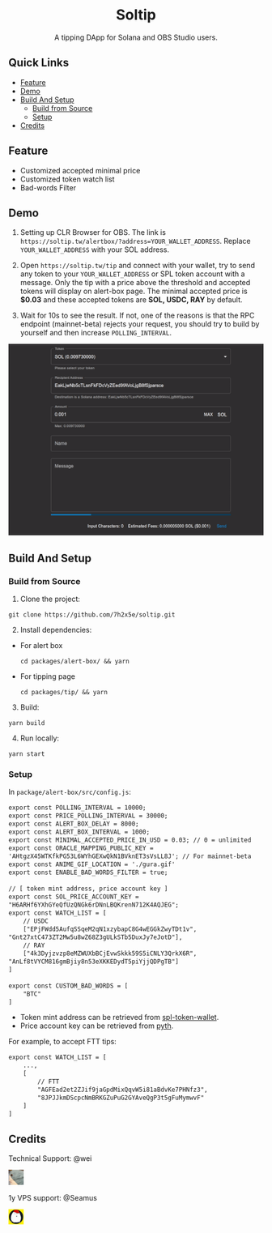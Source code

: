 <h1 align="center">Soltip</h1>

<div align="center">
A tipping DApp for Solana and OBS Studio users.
</div>

## Quick Links
- [Feature](#feature)
- [Demo](#demo)
- [Build And Setup](#build-and-setup)
    + [Build from Source](#build-from-source)
    + [Setup](#setup)
- [Credits](#credits)

## Feature
- Customized accepted minimal price 
- Customized token watch list
- Bad-words Filter

## Demo
1. Setting up CLR Browser for OBS. The link is `https://soltip.tw/alertbox/?address=YOUR_WALLET_ADDRESS`. Replace `YOUR_WALLET_ADDRESS` with your SOL address.

2. Open `https://soltip.tw/tip` and connect with your wallet, try to send any token to your `YOUR_WALLET_ADDRESS` or SPL token account with a message. Only the tip with a price above the threshold and accepted tokens will display on alert-box page. The minimal accepted price is **$0.03** and these accepted tokens are **SOL, USDC, RAY** by default.

3. Wait for 10s to see the result. If not, one of the reasons is that the RPC endpoint (mainnet-beta) rejects your request, you should try to build by yourself and then increase `POLLING_INTERVAL`.

<p align="center">
  <img width="" src="./demo.gif" alt=""></p>
</p>

## Build And Setup

### Build from Source

1. Clone the project:
```shell
git clone https://github.com/7h2x5e/soltip.git
```

2. Install dependencies:
- For alert box
    ```
    cd packages/alert-box/ && yarn
    ```
- For tipping page
    ```
    cd packages/tip/ && yarn
    ```

3. Build:
```shell
yarn build
```

4. Run locally:
```shell
yarn start
```

### Setup

In `package/alert-box/src/config.js`:
```tsx
export const POLLING_INTERVAL = 10000;
export const PRICE_POLLING_INTERVAL = 30000;
export const ALERT_BOX_DELAY = 8000;
export const ALERT_BOX_INTERVAL = 1000;
export const MINIMAL_ACCEPTED_PRICE_IN_USD = 0.03; // 0 = unlimited
export const ORACLE_MAPPING_PUBLIC_KEY = 'AHtgzX45WTKfkPG53L6WYhGEXwQkN1BVknET3sVsLL8J'; // For mainnet-beta
export const ANIME_GIF_LOCATION = './gura.gif'
export const ENABLE_BAD_WORDS_FILTER = true;

// [ token mint address, price account key ]
export const SOL_PRICE_ACCOUNT_KEY = "H6ARHf6YXhGYeQfUzQNGk6rDNnLBQKrenN712K4AQJEG";
export const WATCH_LIST = [ 
    // USDC 
    ["EPjFWdd5AufqSSqeM2qN1xzybapC8G4wEGGkZwyTDt1v", "Gnt27xtC473ZT2Mw5u8wZ68Z3gULkSTb5DuxJy7eJotD"],
    // RAY
    ["4k3Dyjzvzp8eMZWUXbBCjEvwSkkk59S5iCNLY3QrkX6R", "AnLf8tVYCM816gmBjiy8n53eXKKEDydT5piYjjQDPgTB"]
]

export const CUSTOM_BAD_WORDS = [
    "BTC"
]
```

- Token mint address can be retrieved from [spl-token-wallet](https://github.com/project-serum/spl-token-wallet/blob/f30c9eeb689de0a2cb7b76089f5d5d53f8263a5b/src/utils/tokens/names.js).
- Price account key can be retrieved from [pyth](https://pyth.network/developers/accounts/).

For example, to accept FTT tips:

```tsx
export const WATCH_LIST = [
    ...,
    [
        // FTT
        "AGFEad2et2ZJif9jaGpdMixQqvW5i81aBdvKe7PHNfz3",
        "8JPJJkmDScpcNmBRKGZuPuG2GYAveQgP3t5gFuMymwvF"
    ]
]
```

## Credits
Technical Support: @wei

<img loading="lazy" alt="Netlify" src="./wei.jpg" height="30">

1y VPS support: @Seamus

<img loading="lazy" alt="Netlify" src="./seamus.jpg" height="30">